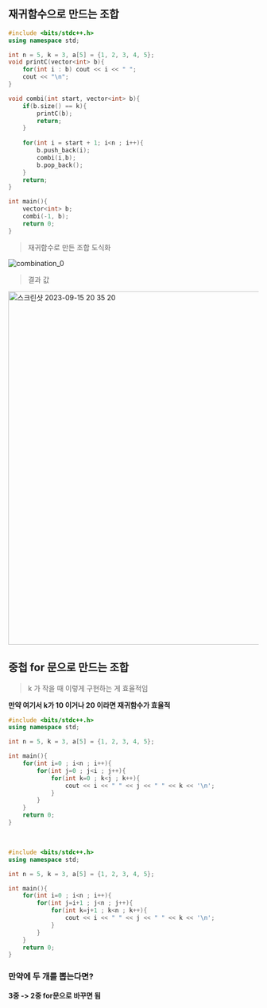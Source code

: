 ## 재귀함수으로 만드는 조합

```c++
#include <bits/stdc++.h>
using namespace std;

int n = 5, k = 3, a[5] = {1, 2, 3, 4, 5};
void printC(vector<int> b){
	for(int i : b) cout << i << " ";
	cout << "\n";
}

void combi(int start, vector<int> b){
	if(b.size() == k){
		printC(b);
		return;
	}
	
	for(int i = start + 1; i<n ; i++){
		b.push_back(i);
		combi(i,b);
		b.pop_back();
	}
	return;
}

int main(){
	vector<int> b;
	combi(-1, b);
	return 0;
}
```
> 재귀함수로 만든 조합 도식화

![combination_0](https://github.com/almond0115/algorithm/assets/77084379/1731d520-0027-4927-a9e7-1e6b03583569)

> 결과 값

<img width="712" alt="스크린샷 2023-09-15 20 35 20" src="https://github.com/almond0115/algorithm/assets/77084379/1ef45f77-dc2c-4c34-b36e-4595a2f9bf7a">

<br>

## 중첩 for 문으로 만드는 조합

> k 가 작을 때 이렇게 구현하는 게 효율적임

**만약 여기서 k가 10 이거나 20 이라면 재귀함수가 효율적**

```c++
#include <bits/stdc++.h>
using namespace std;

int n = 5, k = 3, a[5] = {1, 2, 3, 4, 5};

int main(){
	for(int i=0 ; i<n ; i++){
		for(int j=0 ; j<i ; j++){
			for(int k=0 ; k<j ; k++){
				cout << i << " " << j << " " << k << '\n';
			}
		}
	}
	return 0;
}
```
<br>

```c++
#include <bits/stdc++.h>
using namespace std;

int n = 5, k = 3, a[5] = {1, 2, 3, 4, 5};

int main(){
	for(int i=0 ; i<n ; i++){
		for(int j=i+1 ; j<n ; j++){
			for(int k=j+1 ; k<n ; k++){
				cout << i << " " << j << " " << k << '\n';
			}
		}
	}
	return 0;
}
```

### 만약에 두 개를 뽑는다면? <br>
**3중 -> 2중 for문으로 바꾸면 됨**